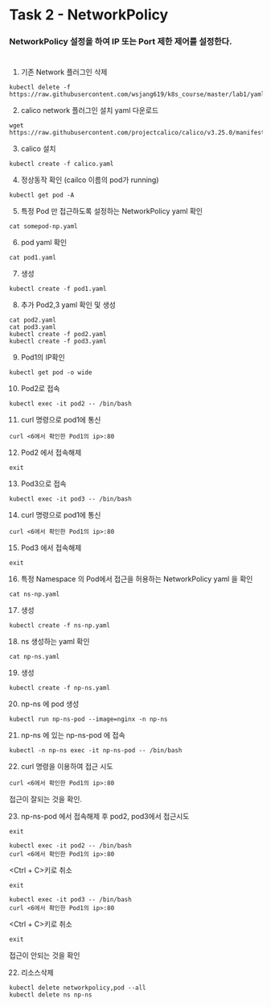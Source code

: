 # Task 2 - NetworkPolicy

### NetworkPolicy 설정을 하여 IP 또는 Port 제한 제어를 설정한다.
#

1. 기존 Network 플러그인 삭제
```
kubectl delete -f https://raw.githubusercontent.com/wsjang619/k8s_course/master/lab1/yaml/flannel.yaml
```

2. calico network 플러그인 설치 yaml 다운로드
```
wget https://raw.githubusercontent.com/projectcalico/calico/v3.25.0/manifests/cailco.yaml
```
3. calico 설치
```
kubectl create -f calico.yaml
```

4. 정상동작 확인 (cailco 이름의 pod가 running)
```
kubectl get pod -A
```

5. 특정 Pod 만 접근하도록 설정하는 NetworkPolicy yaml 확인
```
cat somepod-np.yaml
```

6. pod yaml 확인
```
cat pod1.yaml
```

7. 생성
```
kubectl create -f pod1.yaml
``` 

8. 추가 Pod2,3 yaml 확인 및 생성
```
cat pod2.yaml
cat pod3.yaml
kubectl create -f pod2.yaml
kubectl create -f pod3.yaml
```

9. Pod1의 IP확인
```
kubectl get pod -o wide
```

10. Pod2로 접속
```
kubectl exec -it pod2 -- /bin/bash
```

11. curl 명령으로 pod1에 통신
```
curl <6에서 확인한 Pod1의 ip>:80
```

12. Pod2 에서 접속해제
```
exit
```

13. Pod3으로 접속
```
kubectl exec -it pod3 -- /bin/bash
```

14. curl 명령으로 pod1에 통신
```
curl <6에서 확인한 Pod1의 ip>:80
```

15. Pod3 에서 접속해제
```
exit
```

16. 특정 Namespace 의 Pod에서 접근을 허용하는 NetworkPolicy yaml 을 확인
```
cat ns-np.yaml
```

17. 생성 
```
kubectl create -f ns-np.yaml
```

18. ns 생성하는 yaml 확인
```
cat np-ns.yaml
```

19. 생성
```
kubectl create -f np-ns.yaml
```

20. np-ns 에 pod 생성
```
kubectl run np-ns-pod --image=nginx -n np-ns
```

21. np-ns 에 있는 np-ns-pod 에 접속
```
kubectl -n np-ns exec -it np-ns-pod -- /bin/bash
```

22. curl 명령을 이용하여 접근 시도
```
curl <6에서 확인한 Pod1의 ip>:80
```
접근이 잘되는 것을 확인.

23. np-ns-pod 에서 접속해제 후 pod2, pod3에서 접근시도

```
exit
```

```
kubectl exec -it pod2 -- /bin/bash
curl <6에서 확인한 Pod1의 ip>:80
```
<Ctrl + C>키로 취소
```
exit
```
```
kubectl exec -it pod3 -- /bin/bash
curl <6에서 확인한 Pod1의 ip>:80
```
<Ctrl + C>키로 취소
```
exit
```

접근이 안되는 것을 확인


22. 리소스삭제 
```
kubectl delete networkpolicy,pod --all
kubectl delete ns np-ns
```